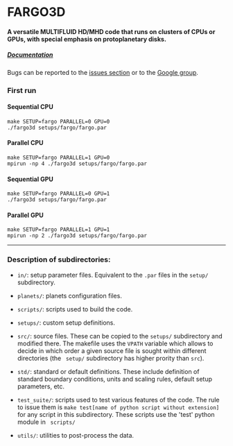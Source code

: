# FARGO3D #

#### A versatile MULTIFLUID HD/MHD code that runs on clusters of CPUs or GPUs, with special emphasis on protoplanetary disks. 

##### [Documentation](https://fargo3d.bitbucket.io/)

Bugs can be reported to the [issues section](https://github.com/FARGO3D/fargo3d/issues) or to the [Google group](https://groups.google.com/forum/#!forum/fargo3d).

### First run

#### Sequential CPU

``` 
make SETUP=fargo PARALLEL=0 GPU=0
./fargo3d setups/fargo/fargo.par
```

#### Parallel CPU

```
make SETUP=fargo PARALLEL=1 GPU=0
mpirun -np 4 ./fargo3d setups/fargo/fargo.par
```

#### Sequential GPU

```
make SETUP=fargo PARALLEL=0 GPU=1
./fargo3d setups/fargo/fargo.par
```

#### Parallel GPU

```
make SETUP=fargo PARALLEL=1 GPU=1
mpirun -np 2 ./fargo3d setups/fargo/fargo.par
```

------------------------

### Description of subdirectories:

* ```in/```: setup parameter files. Equivalent to the ```.par``` files in the ```setup/``` subdirectory.

* ```planets/```: planets configuration files.

* ```scripts/```: scripts used to build the code.

* ```setups/```: custom setup definitions.

* ```src/```: source files. These can be copied to the ```setups/``` subdirectory and modified there. The makefile uses the ```VPATH``` variable which allows to decide in which order a given source file is sought within different directories (the ```
setup/``` subdirectory has higher prority than ```src```).

* ```std/```: standard or default definitions. These include definition of standard boundary conditions, units and scaling rules, default setup parameters, etc.

* ```test_suite/```: scripts used to test various features of the code. The rule to issue them is ```make test[name of python script without extension]``` for any script in this subdirectory. These scripts use the 'test' python module in ```
scripts/```

* ```utils/```: utilities to post-process the data.
